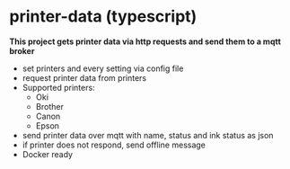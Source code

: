 # printer-data (typescript)

**This project gets printer data via http requests and send them to a mqtt broker**

* set printers and every setting via config file
* request printer data from printers
* Supported printers:
    * Oki
    * Brother
    * Canon
    * Epson
* send printer data over mqtt with name, status and ink status as json
* if printer does not respond, send offline message
* Docker ready

